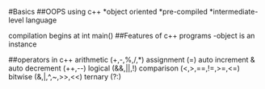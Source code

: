 #Basics
##OOPS using c++
*object oriented
*pre-compiled
*intermediate-level language

compilation begins at int main()
##Features of c++ programs
-object is an instance

##operators in c++
arithmetic (+,-,%,/,*)
assignment (=)
auto increment & auto decrement (++,--)
logical (&&,||,!)
comparison (<,>,==,!=,>=,<=)
bitwise (&,|,^,~,>>,<<)
ternary (?:)